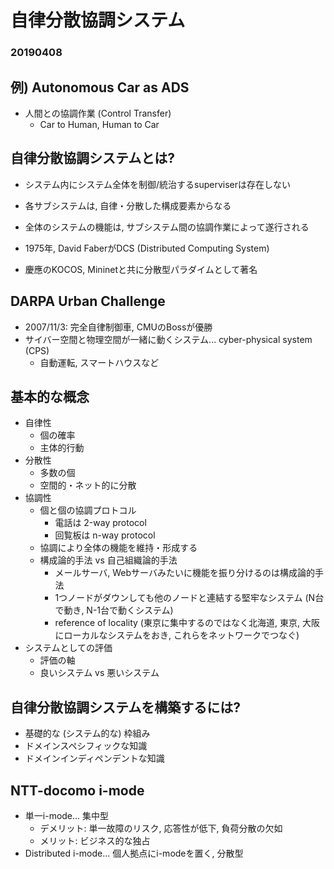 # 自律分散協調システム

### 20190408

## 例) Autonomous Car as ADS

- 人間との協調作業 (Control Transfer) 
	- Car to Human, Human to Car

## 自律分散協調システムとは?

- システム内にシステム全体を制御/統治するsuperviserは存在しない
- 各サブシステムは, 自律・分散した構成要素からなる
- 全体のシステムの機能は, サブシステム間の協調作業によって遂行される

- 1975年, David FaberがDCS (Distributed Computing System)
- 慶應のKOCOS, Mininetと共に分散型パラダイムとして著名

## DARPA Urban Challenge

- 2007/11/3: 完全自律制御車, CMUのBossが優勝
- サイバー空間と物理空間が一緒に動くシステム... cyber-physical system (CPS) 
	- 自動運転, スマートハウスなど

## 基本的な概念

- 自律性
	- 個の確率
	- 主体的行動
- 分散性
	- 多数の個
	- 空間的・ネット的に分散
- 協調性
	- 個と個の協調プロトコル
		- 電話は 2-way protocol
		- 回覧板は n-way protocol
	- 協調により全体の機能を維持・形成する
	- 構成論的手法 vs 自己組織論的手法
		- メールサーバ, Webサーバみたいに機能を振り分けるのは構成論的手法
		- 1つノードがダウンしても他のノードと連結する堅牢なシステム (N台で動き, N-1台で動くシステム) 
		- reference of locality (東京に集中するのではなく北海道, 東京, 大阪にローカルなシステムをおき, これらをネットワークでつなぐ)
- システムとしての評価
	- 評価の軸
	- 良いシステム vs 悪いシステム

## 自律分散協調システムを構築するには?

- 基礎的な (システム的な) 枠組み
- ドメインスペシフィックな知識
- ドメインインディペンデントな知識

## NTT-docomo i-mode
- 単一i-mode... 集中型
	- デメリット: 単一故障のリスク, 応答性が低下, 負荷分散の欠如
	- メリット: ビジネス的な独占
- Distributed i-mode... 個人拠点にi-modeを置く, 分散型















